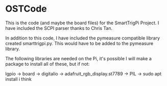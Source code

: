 # OSTCode
This is the code (and maybe the board files) for the SmartTrigPi Project. I have included the SCPI parser thanks to Chris Tan.

In addition to this code, I have included the pymeasure compatible library created smarttrigpi.py. This would have to be added
to the pymeasure library.

The following libraries are needed on the Pi, it's possible I will make a package to install all of these, but if not:

lgpio -> 
board -> 
digitalio -> 
adafruit_rgb_display.st7789 -> 
PIL -> sudo apt install i think 
